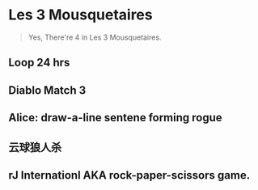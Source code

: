 # Les 3 Mousquetaires

>   Yes, There're 4 in Les 3 Mousquetaires.

## Loop 24 hrs

## Diablo Match 3

## Alice: draw-a-line sentene forming rogue

## 云球狼人杀

## rJ Internationl AKA rock-paper-scissors game.